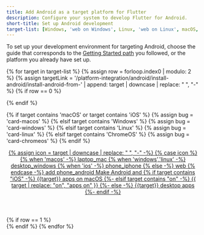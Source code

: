 ```yaml
---
title: Add Android as a target platform for Flutter
description: Configure your system to develop Flutter for Android.
short-title: Set up Android development
target-list: [Windows, 'web on Windows', Linux, 'web on Linux', macOS, 'web on macOS', iOS, 'web on ChromeOS']
---
```


To set up your development environment for targeting Android,
choose the guide that corresponds to the [Getting Started path][] you followed,
or the platform you already have set up.

{% for target in target-list %}
{% assign row = forloop.index0 | modulo: 2 %}
{% assign targetLink = '/platform-integration/android/install-android/install-android-from-' | append: target | downcase | replace: " ", "-" %}
{% if row == 0 %}
<div class="card-deck mb-8">
{% endif %}

  {% if target contains 'macOS' or target contains 'iOS' %}
    {% assign bug = 'card-macos' %}
  {% elsif target contains 'Windows' %}
    {% assign bug = 'card-windows' %}
  {% elsif target contains 'Linux' %}
    {% assign bug = 'card-linux' %}
  {% elsif target contains 'ChromeOS' %}
    {% assign bug = 'card-chromeos' %}
  {% endif %}

  <a class="card card-app-type {{bug}}" id="install-{{target | downcase}}" href="{{targetLink}}">
    <div class="card-body">
      <header class="card-title text-center m-0">
        <span class="d-block h1">
          {% assign icon = target | downcase | replace: " ", "-" -%}
          {% case icon %}
          {% when 'macos' -%}
            <span class="material-symbols">laptop_mac</span>
          {% when 'windows','linux' -%}
            <span class="material-symbols">desktop_windows</span>
          {% when 'ios' -%}
            <span class="material-symbols">phone_iphone</span>
          {% else -%}
            <span class="material-symbols">web</span>
          {% endcase -%}
          <span class="material-symbols">add</span>
          <span class="material-symbols">phone_android</span>
        </span>
        <span class="text-muted d-block">
        Make Android and
        {% if target contains "iOS" -%}
        {{target}} apps on macOS
        {%- elsif target contains "on" -%}
        {{ target | replace: "on", "apps on" }}
        {%- else -%}
        {{target}} desktop apps
        {%- endif -%}
        </span>
      </header>
    </div>
  </a>
{% if row == 1 %}
</div>
{% endif %}
{% endfor %}

[Getting Started path]: /get-started/install
